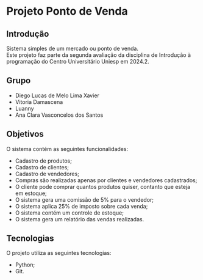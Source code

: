 # Projeto Ponto de Venda

## Introdução

Sistema simples de um mercado ou ponto de venda. <br>
Este projeto faz parte da segunda avaliação da disciplina de Introdução à programação do Centro Universitário Uniesp em 2024.2.

## Grupo

- Diego Lucas de Melo Lima Xavier
- Vitoria Damascena
- Luanny
- Ana Clara Vasconcelos dos Santos

## Objetivos

O sistema contém as seguintes funcionalidades:

- Cadastro de produtos;
- Cadastro de clientes;
- Cadastro de vendedores;
- Compras são realizadas apenas por clientes e vendedores cadastrados;
- O cliente pode comprar quantos produtos quiser, contanto que esteja em estoque;
- O sistema gera uma comissão de 5% para o vendedor;
- O sistema aplica 25% de imposto sobre cada venda;
- O sistema contém um controle de estoque;
- O sistema gera um relatório das vendas realizadas.

## Tecnologias

O projeto utiliza as seguintes tecnologias:

- Python;
- Git.
